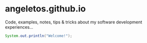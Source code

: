# angeletos.github.io

Code, examples, notes, tips & tricks about my software development experiences...

```java
System.out.println("Welcome!");
```
